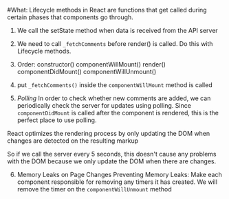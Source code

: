 #What:
  Lifecycle methods in React are functions that get called during certain phases that components go through.

1. We call the setState method when data is received from the API server

2. We need to call `_fetchComments` before render() is called.
  Do this with Lifecycle methods.

3. Order:
  constructor()
  componentWillMount()
  render()
  componentDidMount()
  componentWillUnmount()

4. put `_fetchComments()` inside the `componentWillMount` method is called

5. *Polling* In order to check whether new comments are added, we can periodically check the server for updates using polling.
  Since `componentDidMount` is called after the component is rendered, this is the perfect place to use polling.

  React optimizes the rendering process by only updating the DOM when changes are detected on the resulting markup

  So if we call the server every 5 seconds, this doesn't cause any problems with the DOM because we only update the DOM when there are changes.

6. Memory Leaks on Page Changes
  Preventing Memory Leaks:
    Make each component responsible for removing any timers it has created. We will remove the timer on the `componentWillUnmount` method
